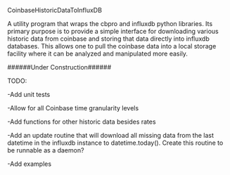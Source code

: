CoinbaseHistoricDataToInfluxDB

A utility program that wraps the cbpro and influxdb python libraries. Its primary purpose is to provide a simple interface for downloading various historic data from coinbase and storing that data directly into influxdb databases. This allows one to pull the coinbase data into a local storage facility where it can be analyzed and manipulated more easily.

######Under Construction######

TODO:

-Add unit tests

-Allow for all Coinbase time granularity levels

-Add functions for other historic data besides rates

-Add an update routine that will download all missing data from the last datetime in the influxdb instance to datetime.today(). Create this routine to be runnable as a daemon?

-Add examples
